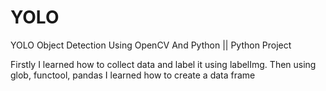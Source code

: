 # YOLO
YOLO Object Detection Using OpenCV And Python || Python Project

Firstly I learned how to collect data and label it using labelImg. Then using glob, functool, pandas I learned how to create a data frame
